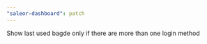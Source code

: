 ```yaml
---
"saleor-dashboard": patch
---
```


Show last used bagde only if there are more than one login method
